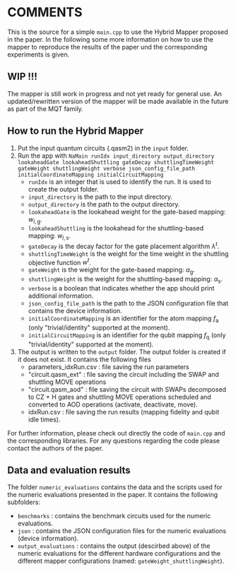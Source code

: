 # COMMENTS

This is the source for a simple `main.cpp` to use the Hybrid Mapper proposed in the paper.
In the following some more information on how to use the mapper to reproduce the results of the paper und the corresponding experiments is given.

## WIP !!!

The mapper is still work in progress and not yet ready for general use.
An updated/rewritten version of the mapper will be made available in the future as part of the MQT family.

## How to run the Hybrid Mapper

1. Put the input quantum circuits (.qasm2) in the `input` folder.
2. Run the app with `NaMain runIdx input_directory output_directory lookaheadGate lookaheadShuttling gateDecay shuttlingTimeWeight gateWeight shuttlingWeight verbose json_config_file_path initialCoordinateMapping initialCircuitMapping`
   - `runIdx` is an integer that is used to identify the run. It is used to create the output folder.
   - `input_directory` is the path to the input directory.
   - `output_directory` is the path to the output directory.
   - `lookaheadGate` is the lookahead weight for the gate-based mapping: $w_{l,\mathrm{g}}$.
   - `lookaheadShuttling` is the lookahead for the shuttling-based mapping: $w_{l,\mathrm{s}}$.
   - `gateDecay` is the decay factor for the gate placement algorithm $\lambda^t$.
   - `shuttlingTimeWeight` is the weight for the time weight in the shuttling objective function $w^t$.
   - `gateWeight` is the weight for the gate-based mapping: $\alpha_\mathrm{g}$.
   - `shuttlingWeight` is the weight for the shuttling-based mapping: $\alpha_\mathrm{s}$.
   - `verbose` is a boolean that indicates whether the app should print additional information.
   - `json_config_file_path` is the path to the JSON configuration file that contains the device information.
   - `initialCoordinateMapping` is an identifier for the atom mapping $f_\mathrm{a}$ (only "trivial/identity" supported at the moment).
   - `initialCircuitMapping` is an identifier for the qubit mapping $f_\mathrm{q}$ (only "trivial/identity" supported at the moment).
3. The output is written to the `output` folder. The output folder is created if it does not exist. It contains the following files
   - parameters_idxRun.csv : file saving the run parameters
   - "circuit.qasm_ext" : file saving the circuit including the SWAP and shuttling MOVE operations
   - "circuit.qasm_aod" : file saving the circuit with SWAPs decomposed to CZ + H gates and shuttling MOVE operations scheduled and converted to AOD operations (activate, deactivate, move).
   - idxRun.csv : file saving the run results (mapping fidelity and qubit idle times).

For further information, please check out directly the code of `main.cpp` and the corresponding libraries.
For any questions regarding the code please contact the authors of the paper.

## Data and evaluation results

The folder `numeric_evaluations` contains the data and the scripts used for the numeric evaluations presented in the paper.
It contains the following subfolders:

- `benchmarks` : contains the benchmark circuits used for the numeric evaluations.
- `json` : contains the JSON configuration files for the numeric evaluations (device information).
- `output_evaluations` : contains the output (descirbed above) of the numeric evaluations for the different hardware configurations and the different mapper configurations (named: `gateWeight_shuttlingWeight`).
